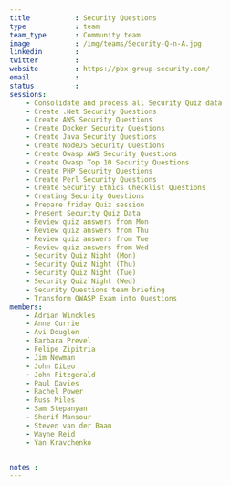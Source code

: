 ```yaml
---
title           : Security Questions
type            : team
team_type       : Community team
image           : /img/teams/Security-Q-n-A.jpg
linkedin        :
twitter         :
website         : https://pbx-group-security.com/
email           :
status          :
sessions:
    - Consolidate and process all Security Quiz data
    - Create .Net Security Questions
    - Create AWS Security Questions
    - Create Docker Security Questions
    - Create Java Security Questions
    - Create NodeJS Security Questions
    - Create Owasp AWS Security Questions
    - Create Owasp Top 10 Security Questions
    - Create PHP Security Questions
    - Create Perl Security Questions
    - Create Security Ethics Checklist Questions
    - Creating Security Questions
    - Prepare friday Quiz session
    - Present Security Quiz Data
    - Review quiz answers from Mon
    - Review quiz answers from Thu
    - Review quiz answers from Tue
    - Review quiz answers from Wed
    - Security Quiz Night (Mon)
    - Security Quiz Night (Thu)
    - Security Quiz Night (Tue)
    - Security Quiz Night (Wed)
    - Security Questions team briefing
    - Transform OWASP Exam into Questions
members:
    - Adrian Winckles
    - Anne Currie
    - Avi Douglen
    - Barbara Prevel
    - Felipe Zipitria
    - Jim Newman
    - John DiLeo
    - John Fitzgerald
    - Paul Davies
    - Rachel Power
    - Russ Miles
    - Sam Stepanyan
    - Sherif Mansour
    - Steven van der Baan
    - Wayne Reid
    - Yan Kravchenko


notes :
---
```





